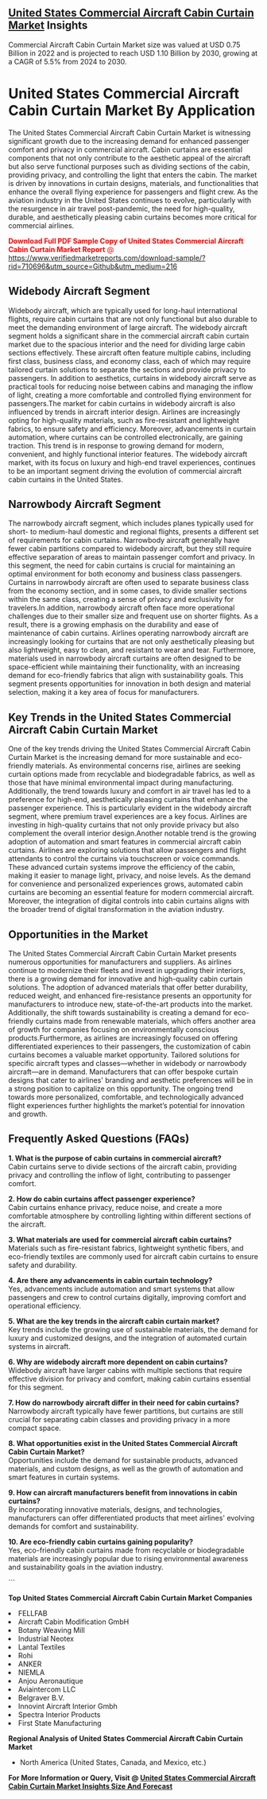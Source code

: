 <h2><a href="https://www.verifiedmarketreports.com/download-sample/?rid=710696&amp;utm_source=Github&amp;utm_medium=216" target="_blank">United States Commercial Aircraft Cabin Curtain Market</a> Insights</h2><p>Commercial Aircraft Cabin Curtain Market size was valued at USD 0.75 Billion in 2022 and is projected to reach USD 1.10 Billion by 2030, growing at a CAGR of 5.5% from 2024 to 2030.</p><p><h1>United States Commercial Aircraft Cabin Curtain Market By Application</h1><p>The United States Commercial Aircraft Cabin Curtain Market is witnessing significant growth due to the increasing demand for enhanced passenger comfort and privacy in commercial aircraft. Cabin curtains are essential components that not only contribute to the aesthetic appeal of the aircraft but also serve functional purposes such as dividing sections of the cabin, providing privacy, and controlling the light that enters the cabin. The market is driven by innovations in curtain designs, materials, and functionalities that enhance the overall flying experience for passengers and flight crew. As the aviation industry in the United States continues to evolve, particularly with the resurgence in air travel post-pandemic, the need for high-quality, durable, and aesthetically pleasing cabin curtains becomes more critical for commercial airlines. <p><span class=""><span style="color: #ff0000;"><strong>Download Full PDF Sample Copy of United States Commercial Aircraft Cabin Curtain Market Report</strong> @ </span><a href="https://www.verifiedmarketreports.com/download-sample/?rid=710696&amp;utm_source=Github&amp;utm_medium=216" target="_blank">https://www.verifiedmarketreports.com/download-sample/?rid=710696&amp;utm_source=Github&amp;utm_medium=216</a></span></p></p><h2>Widebody Aircraft Segment</h2><p>Widebody aircraft, which are typically used for long-haul international flights, require cabin curtains that are not only functional but also durable to meet the demanding environment of large aircraft. The widebody aircraft segment holds a significant share in the commercial aircraft cabin curtain market due to the spacious interior and the need for dividing large cabin sections effectively. These aircraft often feature multiple cabins, including first class, business class, and economy class, each of which may require tailored curtain solutions to separate the sections and provide privacy to passengers. In addition to aesthetics, curtains in widebody aircraft serve as practical tools for reducing noise between cabins and managing the inflow of light, creating a more comfortable and controlled flying environment for passengers.The market for cabin curtains in widebody aircraft is also influenced by trends in aircraft interior design. Airlines are increasingly opting for high-quality materials, such as fire-resistant and lightweight fabrics, to ensure safety and efficiency. Moreover, advancements in curtain automation, where curtains can be controlled electronically, are gaining traction. This trend is in response to growing demand for modern, convenient, and highly functional interior features. The widebody aircraft market, with its focus on luxury and high-end travel experiences, continues to be an important segment driving the evolution of commercial aircraft cabin curtains in the United States.<h2>Narrowbody Aircraft Segment</h2><p>The narrowbody aircraft segment, which includes planes typically used for short- to medium-haul domestic and regional flights, presents a different set of requirements for cabin curtains. Narrowbody aircraft generally have fewer cabin partitions compared to widebody aircraft, but they still require effective separation of areas to maintain passenger comfort and privacy. In this segment, the need for cabin curtains is crucial for maintaining an optimal environment for both economy and business class passengers. Curtains in narrowbody aircraft are often used to separate business class from the economy section, and in some cases, to divide smaller sections within the same class, creating a sense of privacy and exclusivity for travelers.In addition, narrowbody aircraft often face more operational challenges due to their smaller size and frequent use on shorter flights. As a result, there is a growing emphasis on the durability and ease of maintenance of cabin curtains. Airlines operating narrowbody aircraft are increasingly looking for curtains that are not only aesthetically pleasing but also lightweight, easy to clean, and resistant to wear and tear. Furthermore, materials used in narrowbody aircraft curtains are often designed to be space-efficient while maintaining their functionality, with an increasing demand for eco-friendly fabrics that align with sustainability goals. This segment presents opportunities for innovation in both design and material selection, making it a key area of focus for manufacturers.<h2>Key Trends in the United States Commercial Aircraft Cabin Curtain Market</h2><p>One of the key trends driving the United States Commercial Aircraft Cabin Curtain Market is the increasing demand for more sustainable and eco-friendly materials. As environmental concerns rise, airlines are seeking curtain options made from recyclable and biodegradable fabrics, as well as those that have minimal environmental impact during manufacturing. Additionally, the trend towards luxury and comfort in air travel has led to a preference for high-end, aesthetically pleasing curtains that enhance the passenger experience. This is particularly evident in the widebody aircraft segment, where premium travel experiences are a key focus. Airlines are investing in high-quality curtains that not only provide privacy but also complement the overall interior design.Another notable trend is the growing adoption of automation and smart features in commercial aircraft cabin curtains. Airlines are exploring solutions that allow passengers and flight attendants to control the curtains via touchscreen or voice commands. These advanced curtain systems improve the efficiency of the cabin, making it easier to manage light, privacy, and noise levels. As the demand for convenience and personalized experiences grows, automated cabin curtains are becoming an essential feature for modern commercial aircraft. Moreover, the integration of digital controls into cabin curtains aligns with the broader trend of digital transformation in the aviation industry.<h2>Opportunities in the Market</h2><p>The United States Commercial Aircraft Cabin Curtain Market presents numerous opportunities for manufacturers and suppliers. As airlines continue to modernize their fleets and invest in upgrading their interiors, there is a growing demand for innovative and high-quality cabin curtain solutions. The adoption of advanced materials that offer better durability, reduced weight, and enhanced fire-resistance presents an opportunity for manufacturers to introduce new, state-of-the-art products into the market. Additionally, the shift towards sustainability is creating a demand for eco-friendly curtains made from renewable materials, which offers another area of growth for companies focusing on environmentally conscious products.Furthermore, as airlines are increasingly focused on offering differentiated experiences to their passengers, the customization of cabin curtains becomes a valuable market opportunity. Tailored solutions for specific aircraft types and classes—whether in widebody or narrowbody aircraft—are in demand. Manufacturers that can offer bespoke curtain designs that cater to airlines' branding and aesthetic preferences will be in a strong position to capitalize on this opportunity. The ongoing trend towards more personalized, comfortable, and technologically advanced flight experiences further highlights the market’s potential for innovation and growth.<h2>Frequently Asked Questions (FAQs)</h2><p><b>1. What is the purpose of cabin curtains in commercial aircraft?</b><br>Cabin curtains serve to divide sections of the aircraft cabin, providing privacy and controlling the inflow of light, contributing to passenger comfort.</p><p><b>2. How do cabin curtains affect passenger experience?</b><br>Cabin curtains enhance privacy, reduce noise, and create a more comfortable atmosphere by controlling lighting within different sections of the aircraft.</p><p><b>3. What materials are used for commercial aircraft cabin curtains?</b><br>Materials such as fire-resistant fabrics, lightweight synthetic fibers, and eco-friendly textiles are commonly used for aircraft cabin curtains to ensure safety and durability.</p><p><b>4. Are there any advancements in cabin curtain technology?</b><br>Yes, advancements include automation and smart systems that allow passengers and crew to control curtains digitally, improving comfort and operational efficiency.</p><p><b>5. What are the key trends in the aircraft cabin curtain market?</b><br>Key trends include the growing use of sustainable materials, the demand for luxury and customized designs, and the integration of automated curtain systems in aircraft.</p><p><b>6. Why are widebody aircraft more dependent on cabin curtains?</b><br>Widebody aircraft have larger cabins with multiple sections that require effective division for privacy and comfort, making cabin curtains essential for this segment.</p><p><b>7. How do narrowbody aircraft differ in their need for cabin curtains?</b><br>Narrowbody aircraft typically have fewer partitions, but curtains are still crucial for separating cabin classes and providing privacy in a more compact space.</p><p><b>8. What opportunities exist in the United States Commercial Aircraft Cabin Curtain Market?</b><br>Opportunities include the demand for sustainable products, advanced materials, and custom designs, as well as the growth of automation and smart features in curtain systems.</p><p><b>9. How can aircraft manufacturers benefit from innovations in cabin curtains?</b><br>By incorporating innovative materials, designs, and technologies, manufacturers can offer differentiated products that meet airlines' evolving demands for comfort and sustainability.</p><p><b>10. Are eco-friendly cabin curtains gaining popularity?</b><br>Yes, eco-friendly cabin curtains made from recyclable or biodegradable materials are increasingly popular due to rising environmental awareness and sustainability goals in the aviation industry.</p>```</p><p><strong>Top United States Commercial Aircraft Cabin Curtain Market Companies</strong></p><div data-test-id=""><p><li>FELLFAB</li><li> Aircraft Cabin Modification GmbH</li><li> Botany Weaving Mill</li><li> Industrial Neotex</li><li> Lantal Textiles</li><li> Rohi</li><li> ANKER</li><li> NIEMLA</li><li> Anjou Aeronautique</li><li> Aviaintercom LLC</li><li> Belgraver B.V.</li><li> Innovint Aircraft Interior Gmbh</li><li> Spectra Interior Products</li><li> First State Manufacturing</li></p><div><strong>Regional Analysis of&nbsp;United States Commercial Aircraft Cabin Curtain Market</strong></div><ul><li dir="ltr"><p dir="ltr">North America&nbsp;(United States, Canada, and Mexico, etc.)</p></li></ul><p><strong>For More Information or Query, Visit @&nbsp;</strong><strong><a href="https://www.verifiedmarketreports.com/product/commercial-aircraft-cabin-curtain-market/?utm_source=Github&amp;utm_medium=216" target="_blank">United States Commercial Aircraft Cabin Curtain Market Insights Size And Forecast</a></strong></p></div>
